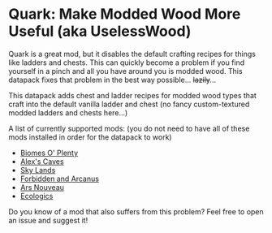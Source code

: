 # Quark: Make Modded Wood More Useful (aka UselessWood)
Quark is a great mod, but it disables the default crafting recipes for things like ladders and chests. 
This can quickly become a problem if you find yourself in a pinch and all you have around you is modded wood.
 This datapack fixes that problem in the best way possible... ~~lazily~~...

This datapack adds chest and ladder recipes for modded wood types that craft into the default vanilla ladder and chest (no fancy custom-textured modded ladders and chests here...) 

A list of currently supported mods: (you do not need to have all of these mods installed in order for the datapack to work)
- [Biomes O' Plenty](https://www.curseforge.com/minecraft/mc-mods/biomes-o-plenty)
- [Alex's Caves](https://www.curseforge.com/minecraft/mc-mods/alexs-caves)
- [Sky Lands](https://www.curseforge.com/minecraft/mc-mods/sky-lands)
- [Forbidden and Arcanus](https://www.curseforge.com/minecraft/mc-mods/forbidden-arcanus)
- [Ars Nouveau](https://www.curseforge.com/minecraft/mc-mods/ars-nouveau)
- [Ecologics](https://www.curseforge.com/minecraft/mc-mods/ecologics)

Do you know of a mod that also suffers from this problem? Feel free to open an issue and suggest it!
